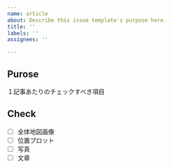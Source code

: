 ```yaml
---
name: article
about: Describe this issue template's purpose here.
title: ''
labels: ''
assignees: ''

---
```


## Purose
１記事あたりのチェックすべき項目

## Check
 - [ ] 全体地図画像
 - [ ] 位置プロット
 - [ ] 写真
 - [ ] 文章
